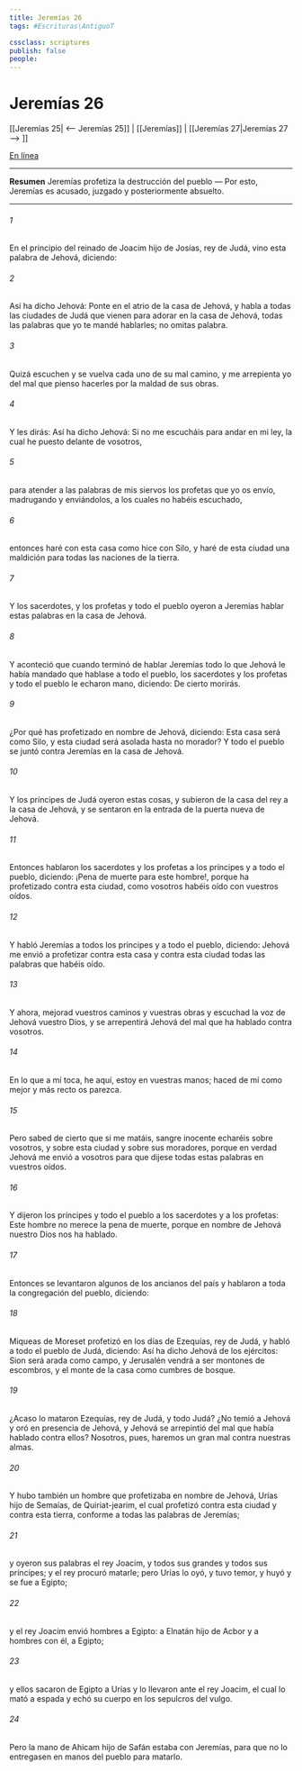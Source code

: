 ```yaml
---
title: Jeremías 26
tags: #Escrituras\AntiguoT

cssclass: scriptures
publish: false
people:
---
```


# Jeremías 26
[[Jeremías 25| <-- Jeremías 25]] | [[Jeremías]] | [[Jeremías 27|Jeremías 27 --> ]]

[En línea](https://churchofjesuschrist.org/study/scriptures/ot/jer/26?lang=spa)

---
__Resumen__
Jeremías profetiza la destrucción del pueblo — Por esto, Jeremías es acusado, juzgado y posteriormente absuelto.

---
###### 1 
En el principio del reinado de Joacim hijo de Josías, rey de Judá, vino esta palabra de Jehová, diciendo:

###### 2 
Así ha dicho Jehová: Ponte en el atrio de la casa de Jehová, y habla a todas las ciudades de Judá que vienen para adorar en la casa de Jehová, todas las palabras que yo te mandé hablarles; no omitas palabra.

###### 3 
Quizá escuchen y se vuelva cada uno de su mal camino, y me arrepienta yo del mal que pienso hacerles por la maldad de sus obras.

###### 4 
Y les dirás: Así ha dicho Jehová: Si no me escucháis para andar en mi ley, la cual he puesto delante de vosotros,

###### 5 
para atender a las palabras de mis siervos los profetas que yo os envío, madrugando y enviándolos, a los cuales no habéis escuchado,

###### 6 
entonces haré con esta casa como hice con Silo, y haré de esta ciudad una maldición para todas las naciones de la tierra.

###### 7 
Y los sacerdotes, y los profetas y todo el pueblo oyeron a Jeremías hablar estas palabras en la casa de Jehová.

###### 8 
Y aconteció que cuando terminó de hablar Jeremías todo lo que Jehová le había mandado que hablase a todo el pueblo, los sacerdotes y los profetas y todo el pueblo le echaron mano, diciendo: De cierto morirás.

###### 9 
¿Por qué has profetizado en nombre de Jehová, diciendo: Esta casa será como Silo, y esta ciudad será asolada hasta no  morador? Y todo el pueblo se juntó contra Jeremías en la casa de Jehová.

###### 10 
Y los príncipes de Judá oyeron estas cosas, y subieron de la casa del rey a la casa de Jehová, y se sentaron en la entrada de la puerta nueva de  Jehová.

###### 11 
Entonces hablaron los sacerdotes y los profetas a los príncipes y a todo el pueblo, diciendo: ¡Pena de muerte para este hombre!, porque ha profetizado contra esta ciudad, como vosotros habéis oído con vuestros oídos.

###### 12 
Y habló Jeremías a todos los príncipes y a todo el pueblo, diciendo: Jehová me envió a profetizar contra esta casa y contra esta ciudad todas las palabras que habéis oído.

###### 13 
Y ahora, mejorad vuestros caminos y vuestras obras y escuchad la voz de Jehová vuestro Dios, y se arrepentirá Jehová del mal que ha hablado contra vosotros.

###### 14 
En lo que a mí toca, he aquí, estoy en vuestras manos; haced de mí como mejor y más recto os parezca.

###### 15 
Pero sabed de cierto que si me matáis, sangre inocente echaréis sobre vosotros, y sobre esta ciudad y sobre sus moradores, porque en verdad Jehová me envió a vosotros para que dijese todas estas palabras en vuestros oídos.

###### 16 
Y dijeron los príncipes y todo el pueblo a los sacerdotes y a los profetas: Este hombre no merece la pena de muerte, porque en nombre de Jehová nuestro Dios nos ha hablado.

###### 17 
Entonces se levantaron algunos de los ancianos del país y hablaron a toda la congregación del pueblo, diciendo:

###### 18 
Miqueas de Moreset profetizó en los días de Ezequías, rey de Judá, y habló a todo el pueblo de Judá, diciendo: Así ha dicho Jehová de los ejércitos: Sion será arada como campo, y Jerusalén vendrá a ser montones de escombros, y el monte de la casa como cumbres de bosque.

###### 19 
¿Acaso lo mataron Ezequías, rey de Judá, y todo Judá? ¿No temió a Jehová y oró en presencia de Jehová, y Jehová se arrepintió del mal que había hablado contra ellos? Nosotros, pues, haremos un gran mal contra nuestras almas.

###### 20 
Y hubo también un hombre que profetizaba en nombre de Jehová, Urías hijo de Semaías, de Quiriat-jearim, el cual profetizó contra esta ciudad y contra esta tierra, conforme a todas las palabras de Jeremías;

###### 21 
y oyeron sus palabras el rey Joacim, y todos sus grandes y todos sus príncipes; y el rey procuró matarle; pero Urías lo oyó, y tuvo temor, y huyó y se fue a Egipto;

###### 22 
y el rey Joacim envió hombres a Egipto: a Elnatán hijo de Acbor y a  hombres con él, a Egipto;

###### 23 
y ellos sacaron de Egipto a Urías y lo llevaron ante el rey Joacim, el cual lo mató a espada y echó su cuerpo en los sepulcros del vulgo.

###### 24 
Pero la mano de Ahicam hijo de Safán estaba con Jeremías, para que no lo entregasen en manos del pueblo para matarlo.

